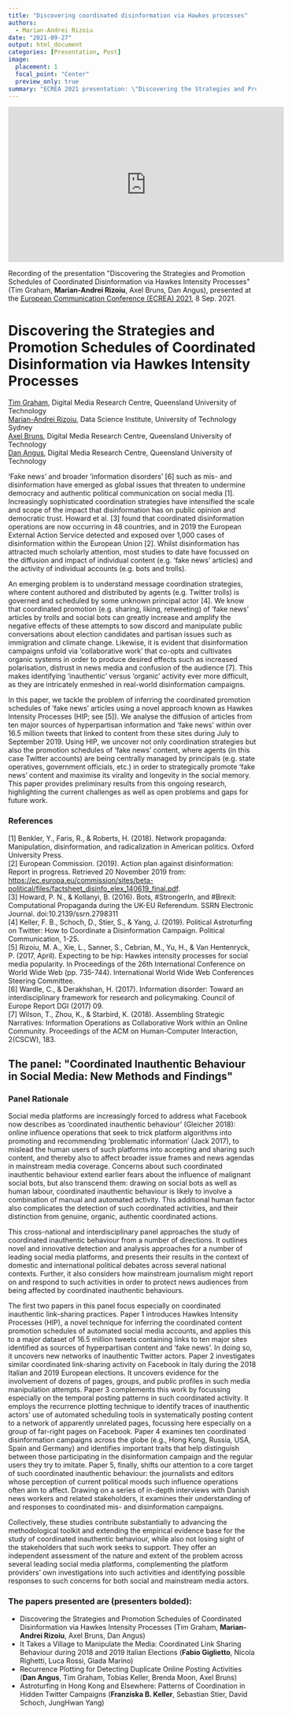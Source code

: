 ```yaml
---
title: "Discovering coordinated disinformation via Hawkes processes"
authors:
  - Marian-Andrei Rizoiu
date: "2021-09-27"
output: html_document
categories: [Presentation, Post]
image:
  placement: 1
  focal_point: "Center"
  preview_only: true
summary: "ECREA 2021 presentation: \"Discovering the Strategies and Promotion Schedules of Coordinated Disinformation via Hawkes Intensity Processes\" "
---
```


<iframe width="560" height="315" src="https://www.youtube.com/embed/kzGkvZRjnoI?start=70" title="YouTube video player" frameborder="0" allow="accelerometer; autoplay; clipboard-write; encrypted-media; gyroscope; picture-in-picture" allowfullscreen></iframe>

Recording of the presentation "Discovering the Strategies and Promotion Schedules of Coordinated Disinformation via Hawkes Intensity Processes" (Tim Graham, **Marian-Andrei Rizoiu**, Axel Bruns, Dan Angus), presented at the [European Communication Conference (ECREA) 2021](https://www.ecrea2021.eu/), 8 Sep. 2021. 

Discovering the Strategies and Promotion Schedules of Coordinated Disinformation via Hawkes Intensity Processes
===

[Tim Graham](https://www.qut.edu.au/about/our-people/academic-profiles/timothy.graham), Digital Media Research Centre, Queensland University of Technology  
[Marian-Andrei Rizoiu](/authors/ma-rizoiu/), Data Science Institute, University of Technology Sydney  
[Axel Bruns](https://www.qut.edu.au/about/our-people/academic-profiles/a.bruns), Digital Media Research Centre, Queensland University of Technology  
[Dan Angus](https://www.qut.edu.au/about/our-people/academic-profiles/daniel.angus), Digital Media Research Centre, Queensland University of Technology  

‘Fake news’ and broader ‘information disorders’ [6] such as mis- and disinformation have emerged as global issues that threaten to undermine democracy and authentic political communication on social media [1]. Increasingly sophisticated coordination strategies have intensified the scale and scope of the impact that disinformation has on public opinion and democratic trust. Howard et al. [3] found that coordinated disinformation operations are now occurring in 48 countries, and in 2019 the European External Action Service detected and exposed over 1,000 cases of disinformation within the European Union [2]. Whilst disinformation has attracted much scholarly attention, most studies to date have focussed on the diffusion and impact of individual content (e.g. ‘fake news’ articles) and the activity of individual accounts (e.g. bots and trolls). 

An emerging problem is to understand message coordination strategies, where content authored and distributed by agents (e.g. Twitter trolls) is governed and scheduled by some unknown principal actor [4]. We know that coordinated promotion (e.g. sharing, liking, retweeting) of ‘fake news’ articles by trolls and social bots can greatly increase and amplify the negative effects of these attempts to sow discord and manipulate public conversations about election candidates and partisan issues such as immigration and climate change. Likewise, it is evident that disinformation campaigns unfold via ‘collaborative work’ that co-opts and cultivates organic systems in order to produce desired effects such as increased polarisation, distrust in news media and confusion of the audience [7]. This makes identifying ‘inauthentic’ versus ‘organic’ activity ever more difficult, as they are intricately enmeshed in real-world disinformation campaigns. 

In this paper, we tackle the problem of inferring the coordinated promotion schedules of ‘fake news’ articles using a novel approach known as Hawkes Intensity Processes (HIP; see [5]). We analyse the diffusion of articles from ten major sources of hyperpartisan information and ‘fake news’ within over 16.5 million tweets that linked to content from these sites during July to September 2019. Using HIP, we uncover not only coordination strategies but also the promotion schedules of ‘fake news’ content, where agents (in this case Twitter accounts) are being centrally managed by principals (e.g. state operatives, government officials, etc.) in order to strategically promote ‘fake news’ content and maximise its virality and longevity in the social memory. This paper provides preliminary results from this ongoing research, highlighting the current challenges as well as open problems and gaps for future work. 

### References
[1] Benkler, Y., Faris, R., & Roberts, H. (2018). Network propaganda: Manipulation, disinformation, and radicalization in American politics. Oxford University Press.  
[2] European Commission. (2019). Action plan against disinformation: Report in progress. Retrieved 20 November 2019 from: https://ec.europa.eu/commission/sites/beta-political/files/factsheet_disinfo_elex_140619_final.pdf.  
[3] Howard, P. N., & Kollanyi, B. (2016). Bots, #StrongerIn, and #Brexit: Computational Propaganda during the UK-EU Referendum. SSRN Electronic Journal. doi:10.2139/ssrn.2798311  
[4] Keller, F. B., Schoch, D., Stier, S., & Yang, J. (2019). Political Astroturfing on Twitter: How to Coordinate a Disinformation Campaign. Political Communication, 1-25.  
[5] Rizoiu, M. A., Xie, L., Sanner, S., Cebrian, M., Yu, H., & Van Hentenryck, P. (2017, April). Expecting to be hip: Hawkes intensity processes for social media popularity. In Proceedings of the 26th International Conference on World Wide Web (pp. 735-744). International World Wide Web Conferences Steering Committee.  
[6] Wardle, C., & Derakhshan, H. (2017). Information disorder: Toward an interdisciplinary framework for research and policymaking. Council of Europe Report DGI (2017) 09.  
[7] Wilson, T., Zhou, K., & Starbird, K. (2018). Assembling Strategic Narratives: Information Operations as Collaborative Work within an Online Community. Proceedings of the ACM on Human-Computer Interaction, 2(CSCW), 183.

## The panel: "Coordinated Inauthentic Behaviour in Social Media: New Methods and Findings"

### Panel Rationale

Social media platforms are increasingly forced to address what Facebook now describes as ‘coordinated inauthentic behaviour’ (Gleicher 2018): online influence operations that seek to trick platform algorithms into promoting and recommending ‘problematic information’ (Jack 2017), to mislead the human users of such platforms into accepting and sharing such content, and thereby also to affect broader issue frames and news agendas in mainstream media coverage. Concerns about such coordinated inauthentic behaviour extend earlier fears about the influence of malignant social bots, but also transcend them: drawing on social bots as well as human labour, coordinated inauthentic behaviour is likely to involve a combination of manual and automated activity. This additional human factor also complicates the detection of such coordinated activities, and their distinction from genuine, organic, authentic coordinated actions.

This cross-national and interdisciplinary panel approaches the study of coordinated inauthentic behaviour from a number of directions. It outlines novel and innovative detection and analysis approaches for a number of leading social media platforms, and presents their results in the context of domestic and international political debates across several national contexts. Further, it also considers how mainstream journalism might report on and respond to such activities in order to protect news audiences from being affected by coordinated inauthentic behaviours.

The first two papers in this panel focus especially on coordinated inauthentic link-sharing practices. Paper 1 introduces Hawkes Intensity Processes (HIP), a novel technique for inferring the coordinated content promotion schedules of automated social media accounts, and applies this to a major dataset of 16.5 million tweets containing links to ten major sites identified as sources of hyperpartisan content and ‘fake news’. In doing so, it uncovers new networks of inauthentic Twitter actors. Paper 2 investigates similar coordinated link-sharing activity on Facebook in Italy during the 2018 Italian and 2019 European elections. It uncovers evidence for the involvement of dozens of pages, groups, and public profiles in such media manipulation attempts. Paper 3 complements this work by focussing especially on the temporal posting patterns in such coordinated activity. It employs the recurrence plotting technique to identify traces of inauthentic actors’ use of automated scheduling tools in systematically posting content to a network of apparently unrelated pages, focussing here especially on a group of far-right pages on Facebook. Paper 4 examines ten coordinated disinformation campaigns across the globe (e.g., Hong Kong, Russia, USA, Spain and Germany) and identifies important traits that help distinguish between those participating in the disinformation campaign and the regular users they try to imitate. Paper 5, finally, shifts our attention to a core target of such coordinated inauthentic behaviour: the journalists and editors whose perception of current political moods such influence operations often aim to affect. Drawing on a series of in-depth interviews with Danish news workers and related stakeholders, it examines their understanding of and responses to coordinated mis- and disinformation campaigns.

Collectively, these studies contribute substantially to advancing the methodological toolkit and extending the empirical evidence base for the study of coordinated inauthentic behaviour, while also not losing sight of the stakeholders that such work seeks to support. They offer an independent assessment of the nature and extent of the problem across several leading social media platforms, complementing the platform providers’ own investigations into such activities and identifying possible responses to such concerns for both social and mainstream media actors.

### The papers presented are (presenters bolded):

* Discovering the Strategies and Promotion Schedules of Coordinated Disinformation via Hawkes Intensity Processes (Tim Graham, **Marian-Andrei Rizoiu**, Axel Bruns, Dan Angus)
* It Takes a Village to Manipulate the Media: Coordinated Link Sharing Behaviour during 2018 and 2019 Italian Elections (**Fabio Giglietto**, Nicola Righetti, Luca Rossi, Giada Marino)
* Recurrence Plotting for Detecting Duplicate Online Posting Activities (**Dan Angus**, Tim Graham, Tobias Keller, Brenda Moon, Axel Bruns)
* Astroturfing in Hong Kong and Elsewhere: Patterns of Coordination in Hidden Twitter Campaigns (**Franziska B. Keller**, Sebastian Stier, David Schoch, JungHwan Yang)
